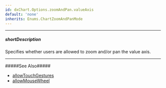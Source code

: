 ```yaml
---
id: dxChart.Options.zoomAndPan.valueAxis
default: 'none'
inherits: Enums.ChartZoomAndPanMode
---
```

---
##### shortDescription
Specifies whether users are allowed to zoom and/or pan the value axis.

---
#####See Also#####
- [allowTouchGestures](/api-reference/10%20UI%20Components/dxChart/1%20Configuration/zoomAndPan/allowTouchGestures.md '/Documentation/ApiReference/UI_Components/dxChart/Configuration/zoomAndPan/#allowTouchGestures')
- [allowMouseWheel](/api-reference/10%20UI%20Components/dxChart/1%20Configuration/zoomAndPan/allowMouseWheel.md '/Documentation/ApiReference/UI_Components/dxChart/Configuration/zoomAndPan/#allowMouseWheel')